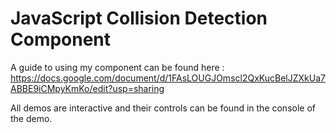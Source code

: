 # JavaScript Collision Detection Component #

A guide to using my component can be found here : https://docs.google.com/document/d/1FAsLOUGJOmscl2QxKucBelJZXkUa7ABBE9iCMpyKmKo/edit?usp=sharing

All demos are interactive and their controls can be found in the console of the demo.
